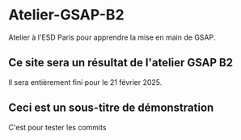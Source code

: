 # Atelier-GSAP-B2
Atelier à l'ESD Paris pour apprendre la mise en main de GSAP.

## Ce site sera un résultat de l'atelier GSAP B2
Il sera entièrement fini pour le 21 février 2025.

## Ceci est un sous-titre de démonstration
C'est pour tester les commits
